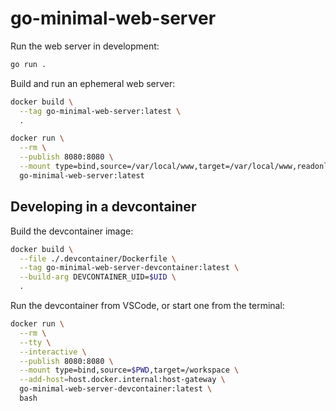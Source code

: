 # go-minimal-web-server

Run the web server in development:

```sh
go run .
```

Build and run an ephemeral web server:

```sh
docker build \
  --tag go-minimal-web-server:latest \
  .

docker run \
  --rm \
  --publish 8080:8080 \
  --mount type=bind,source=/var/local/www,target=/var/local/www,readonly \
  go-minimal-web-server:latest
```

## Developing in a devcontainer

Build the devcontainer image:

```sh
docker build \
  --file ./.devcontainer/Dockerfile \
  --tag go-minimal-web-server-devcontainer:latest \
  --build-arg DEVCONTAINER_UID=$UID \
  .
```

Run the devcontainer from VSCode, or start one from the terminal:

```sh
docker run \
  --rm \
  --tty \
  --interactive \
  --publish 8080:8080 \
  --mount type=bind,source=$PWD,target=/workspace \
  --add-host=host.docker.internal:host-gateway \
  go-minimal-web-server-devcontainer:latest \
  bash
```
